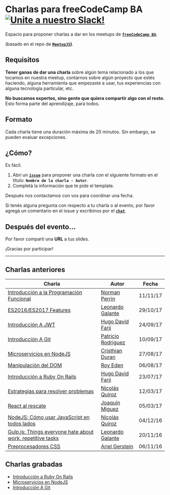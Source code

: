 # Charlas para freeCodeCamp BA [![Unite a nuestro Slack!](https://freecodecampba.herokuapp.com/badge.svg)](http://freecodecampba.org/chat)

Espacio para proponer charlas a dar en los meetups de **[`freeCodeCamp BA`](https://www.freecodecampba.org)**.

(basado en el repo de **[`MeetupJS`](https://github.com/meetupjs-ar/charlas/))**.


## Requisitos

**Tener ganas de dar una charla** sobre algún tema relacionado a los que tocamos en nuestra meetup, contarnos sobre algún proyecto que estés haciendo, alguna herramienta que empezaste a usar, tus experiencias con alguna tecnología particular, etc.

**No buscamos expertos, sino gente que quiera compartir algo con el resto.** Esto forma parte del aprendizaje, para todos.

## Formato

Cada charla tiene una duración máxima de 20 minutos. Sin embargo, se pueden evaluar excepciones.

## ¿Cómo?

Es fácil. 

1. Abrí un **[`issue`](https://github.com/FreeCodeCampBA/charlas/issues)** para proponer una charla con el siguiente formato en el título: 
**`Nombre de la charla - Autor`**.
2. Completá la información que te pide el template.

Después nos contactamos con vos para coordinar una fecha.

Si tenés alguna pregunta con respecto a tu charla o al evento, por favor agregá un comentario en el issue y escribinos por el **[`chat`](https://freecodecampba.org/chat)**.

## Después del evento...

Por favor compartí una **URL** a tus slides. 

¡Gracias por participar!

---

## Charlas anteriores

| Charla                                                                              | Autor                                                     | Fecha    |
| ----------------------------------------------------------------------------------- | --------------------------------------------------------- | -------- |
| [Introducción a la Programación Funcional](https://goo.gl/GkC3oE)                                     | [Norman Perrin](https://twitter.com/NormanPerrinOK)        | 11/11/17 |
| [ES2016/ES2017 Features](https://goo.gl/BGXpWj)                                     | [Leonardo Galante](https://twitter.com/lndgalante)        | 29/10/17 |
| [Introducción A JWT](https://goo.gl/3aWahi)                                         | [Hugo David Farji](https://twitter.com/hdf1986)           | 24/09/17 |
| [Introducción A Git](https://goo.gl/d31sDM)                                         | [Patricio Rodriguez](https://twitter.com/patao_)          | 10/09/17 |
| [Microservicios en NodeJS](https://goo.gl/6JgJnT)                                   | [Cristhian Duran](https://www.twitter.com/durancristhian) | 27/08/17 |
| [Manipulación del DOM](https://goo.gl/qybPK8)                                       | [Roy Eden](https://twitter.com/royede)                    | 06/08/17 |
| [Introducción a Ruby On Rails](https://goo.gl/tV1p1i)                               | [Hugo David Farji](https://twitter.com/hdf1986)           | 23/07/17 |
| [Estrategias para resolver problemas](https://goo.gl/CKedSY)                        | [Nicolás Quiroz](https://twitter.com/_nhsz)               | 12/03/17 |
| [React al rescate](https://goo.gl/kZiBUf)                                           | [Joaquín Miguez](https://twitter.com/joaqtor)             | 05/03/17 |
| [NodeJS: Cómo usar JavaScript en todos lados](https://goo.gl/oKugww)                | [Nicolás Quiroz](https://twitter.com/_nhsz)               | 04/12/16 |
| [Gulp.js: Things everyone hate about work, repetitive tasks](https://goo.gl/38mJub) | [Leonardo Galante](https://twitter.com/lndgalante)        | 20/11/16 |
| [Preprocesadores CSS](https://goo.gl/3NaQMx)                                        | [Ariel Gerstein](https://twitter.com/arielger_)           | 06/11/16 |

## Charlas grabadas

- [Introducción a Ruby On Rails](https://www.youtube.com/watch?v=kDhoTB_fjzo)
- [Microservicios en NodeJS](https://www.youtube.com/watch?v=cdYatPKNYJA)
- [Introducción A Git](https://www.youtube.com/watch?v=4fbzjJH5LIQ)
